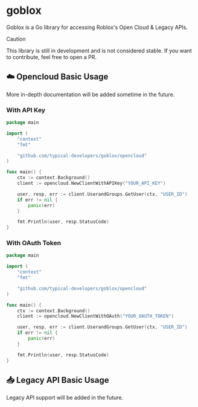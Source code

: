 # goblox
Goblox is a Go library for accessing Roblox's Open Cloud & Legacy APIs.

> [!CAUTION]
> This library is still in development and is not considered stable.
> If you want to contribute, feel free to open a PR.

## ☁️ Opencloud Basic Usage
More in-depth documentation will be added sometime in the future.

### With API Key
```go
package main

import (
    "context"
    "fmt"

    "github.com/typical-developers/goblox/opencloud"
)

func main() {
    ctx := context.Background()
    client := opencloud.NewClientWithAPIKey("YOUR_API_KEY")

    user, resp, err := client.UserandGroups.GetUser(ctx, "USER_ID")
    if err != nil {
        panic(err)
    }

    fmt.Println(user, resp.StatusCode)
}
```

### With OAuth Token
```go
package main

import (
    "context"
    "fmt"

    "github.com/typical-developers/goblox/opencloud"
)

func main() {
    ctx := context.Background()
    client := opencloud.NewClientWithOAuth("YOUR_OAUTH_TOKEN")

    user, resp, err := client.UserandGroups.GetUser(ctx, "USER_ID")
    if err != nil {
        panic(err)
    }

    fmt.Println(user, resp.StatusCode)
}
```

## 📥 Legacy API Basic Usage
Legacy API support will be added in the future.